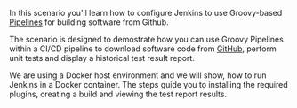 In this scenario you'll learn how to configure Jenkins to use Groovy-based [Pipelines](https://wiki.jenkins-ci.org/display/JENKINS/Pipeline+Plugin) for building software from Github. 

The scenario is designed to demostrate how you can use Groovy Pipelines within a CI/CD pipeline to download software code from [GitHub](https://github.com/), perform unit tests and display a historical test result report.

We are using a Docker host environment and we will show, how to run Jenkins in a Docker container. The steps guide you to installing the required plugins, creating a build and viewing the test report results.
